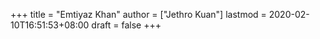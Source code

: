 +++
title = "Emtiyaz Khan"
author = ["Jethro Kuan"]
lastmod = 2020-02-10T16:51:53+08:00
draft = false
+++
